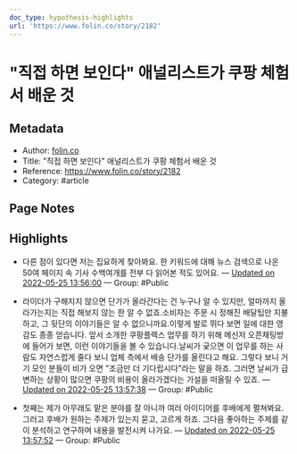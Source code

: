 ```yaml
---
doc_type: hypothesis-highlights
url: 'https://www.folin.co/story/2182'
---
```


# "직접 하면 보인다" 애널리스트가 쿠팡 체험서 배운 것

## Metadata
- Author: [folin.co]()
- Title: "직접 하면 보인다" 애널리스트가 쿠팡 체험서 배운 것
- Reference: https://www.folin.co/story/2182
- Category: #article

## Page Notes
## Highlights
- 다른 점이 있다면 저는 집요하게 찾아봐요. 한 키워드에 대해 뉴스 검색으로 나온 50여 페이지 속 기사 수백여개를 전부 다 읽어본 적도 있어요. — [Updated on 2022-05-25 13:56:00](https://hyp.is/-QHQatvmEey-ioOCKgA_9Q/www.folin.co/story/2182) — Group: #Public

- 라이더가 구해지지 않으면 단가가 올라간다는 건 누구나 알 수 있지만, 얼마까지 올라가는지는 직접 해보지 않는 한 알 수 없죠.소비자는 주문 시 정해진 배달팁만 지불하고, 그 뒷단의 이야기들은 알 수 없으니까요.이렇게 발로 뛰다 보면 일에 대한 영감도 종종 얻습니다. 앞서 소개한 쿠팡플렉스 업무를 하기 위해 메신저 오픈채팅방에 들어가 보면, 이런 이야기들을 볼 수 있습니다.날씨가 궂으면 이 업무를 하는 사람도 자연스럽게 줄다 보니 업체 측에서 배송 단가를 올린다고 해요. 그렇다 보니 거기 모인 분들이 비가 오면 "조금만 더 기다립시다"라는 말을 하죠. 그러면 날씨가 급변하는 상황이 많으면 쿠팡의 비용이 올라가겠다는 가설을 떠올릴 수 있죠. — [Updated on 2022-05-25 13:57:38](https://hyp.is/M2mfgNvnEeyPJP8D5y5onA/www.folin.co/story/2182) — Group: #Public

- 첫째는 제가 아무래도 맡은 분야를 잘 아니까 여러 아이디어를 후배에게 펼쳐봐요. 그러고 후배가 원하는 주제가 있는지 묻고, 고르게 하죠. 그다음 좋아하는 주제를 같이 분석하고 연구하며 내용을 발전시켜 나가요. — [Updated on 2022-05-25 13:57:52](https://hyp.is/O8uOpNvnEeyRHPOwp3xmAg/www.folin.co/story/2182) — Group: #Public



